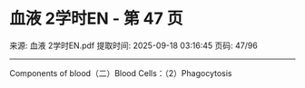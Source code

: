 # 血液 2学时EN - 第 47 页

来源: 血液 2学时EN.pdf
提取时间: 2025-09-18 03:16:45
页码: 47/96

---

Components of blood（二）Blood Cells：（2）Phagocytosis